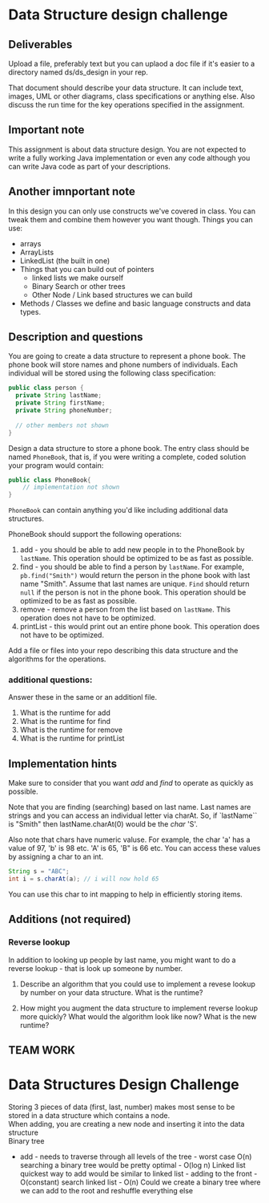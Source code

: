 # Data Structure design challenge

## Deliverables

Upload a file, preferably text but you can uplaod a doc file if it's
easier to  a directory named ds/ds_design in your rep. 

That document should describe your data structure. It can include
text, images, UML or other diagrams, class specifications or anything
else. Also discuss the run time for the key operations specified in
the assignment.

## Important note

This assignment is about data structure design. You are not expected
to write a fully working Java implementation or even any code although
you can write Java code as part of your descriptions.

## Another imnportant note

In this design you can only use constructs we've covered in class. You can tweak them and combine them however you want though. Things you can use:

 - arrays
 - ArrayLists
 - LinkedList (the built in one)
 - Things that you can build out of pointers 
   - linked lists we make ourself
   - Binary Search or other trees
   - Other Node / Link based structures we can build
- Methods / Classes we define and basic language constructs and data
  types.
   

## Description and questions

You are going to create a data structure to represent a phone
book. The phone book will store names and phone numbers of
individuals. Each individual will be stored using the following class
specification:

```java
public class person {
  private String lastName;
  private String firstName;
  private String phoneNumber;
  
  // other members not shown
}	
```

Design a data structure to store a phone book. The entry class should
be named `PhoneBook`, that is, if you were writing a complete, coded
solution your program would contain:

```Java
public class PhoneBook{
	// implementation not shown
}
```

`PhoneBook` can contain anything you'd like including additional data
structures.

PhoneBook should support the following operations:

1. add - you should be able to add new people in to the PhoneBook by
   `lastName`. This operation should be optimized to be as fast as
   possible.
2. find - you should be able to find a person by `lastName`. For example,
   `pb.find("Smith")` would return the person in the phone book with
   last name "Smith". Assume that last names are unique. `Find` should
   return `null` if the person is not in the phone book. This
   operation should be optimized to be as fast as possible.
3. remove - remove a person from the list based on `lastName`. This
   operation does not have to be optimized.
4. printList - this would print out an entire phone book. This
   operation does not have to be optimized.

Add a file or files into your repo describing this data structure and
the algorithms for the operations.

### additional questions:

Answer these in the same or an additionl file.

1. What is the runtime for add
1. What is the runtime for find
1. What is the runtime for remove
1. What is the runtime for printList



## Implementation hints

Make sure to consider that you want *add* and *find* to operate as
quickly as possible.

Note that you are finding (searching) based on last name. Last names
are strings and you can access an individual letter via charAt. So, if
`lastName`` is "Smith" then lastName.charAt(0) would be the *char*
'S'.

Also note that chars have numeric valuse. For example, the char 'a'
has a value of 97, 'b' is 98 etc. 'A' is 65, 'B" is 66 etc.  You can
access these values by assigning a char to an int.

```java
String s = "ABC";
int i = s.charAt(a); // i will now hold 65
```

You can use this char to int mapping to help in efficiently storing
items.

## Additions (not required)

### Reverse lookup

In addition to looking up people by last name, you might want to do a
reverse lookup - that is look up someone by number.

1. Describe an algorithm that you could use to implement a revese
   lookup by number on your data structure. What is the runtime?

2. How might you augment the data structure to implement reverse
   lookup more quickly? What would the algorithm look like now? What
   is the new runtime?
   
   

 ## TEAM WORK

# Data Structures Design Challenge
Storing 3 pieces of data (first, last, number) makes most sense to be<br>
stored in a data structure which contains a node.<br>
When adding, you are creating a new node and inserting it into the data structure<br>
Binary tree
- add - needs to traverse through all levels of the tree - worst case O(n)
searching a binary tree would be pretty optimal - O(log n)
Linked list 
quickest way to add would be similar to linked list - adding to the front - O(constant)
search linked list - O(n)
Could we create a binary tree where we can add to the root and reshuffle everything else